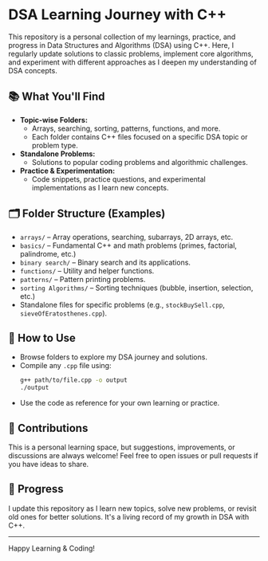 # DSA Learning Journey with C++

This repository is a personal collection of my learnings, practice, and progress in Data Structures and Algorithms (DSA) using C++. Here, I regularly update solutions to classic problems, implement core algorithms, and experiment with different approaches as I deepen my understanding of DSA concepts.

## 📚 What You'll Find

- **Topic-wise Folders:**
  - Arrays, searching, sorting, patterns, functions, and more.
  - Each folder contains C++ files focused on a specific DSA topic or problem type.
- **Standalone Problems:**
  - Solutions to popular coding problems and algorithmic challenges.
- **Practice & Experimentation:**
  - Code snippets, practice questions, and experimental implementations as I learn new concepts.

## 🗂️ Folder Structure (Examples)

- `arrays/` – Array operations, searching, subarrays, 2D arrays, etc.
- `basics/` – Fundamental C++ and math problems (primes, factorial, palindrome, etc.)
- `binary search/` – Binary search and its applications.
- `functions/` – Utility and helper functions.
- `patterns/` – Pattern printing problems.
- `sorting Algorithms/` – Sorting techniques (bubble, insertion, selection, etc.)
- Standalone files for specific problems (e.g., `stockBuySell.cpp`, `sieveOfEratosthenes.cpp`).

## 🚀 How to Use

- Browse folders to explore my DSA journey and solutions.
- Compile any `.cpp` file using:
  ```bash
  g++ path/to/file.cpp -o output
  ./output
  ```
- Use the code as reference for your own learning or practice.

## 🤝 Contributions

This is a personal learning space, but suggestions, improvements, or discussions are always welcome! Feel free to open issues or pull requests if you have ideas to share.

## 📅 Progress

I update this repository as I learn new topics, solve new problems, or revisit old ones for better solutions. It's a living record of my growth in DSA with C++.

---

Happy Learning & Coding!
